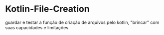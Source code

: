 # Kotlin-File-Creation
guardar e testar a função de criação de arquivos pelo kotlin, "brincar" com suas capacidades e limitações 
